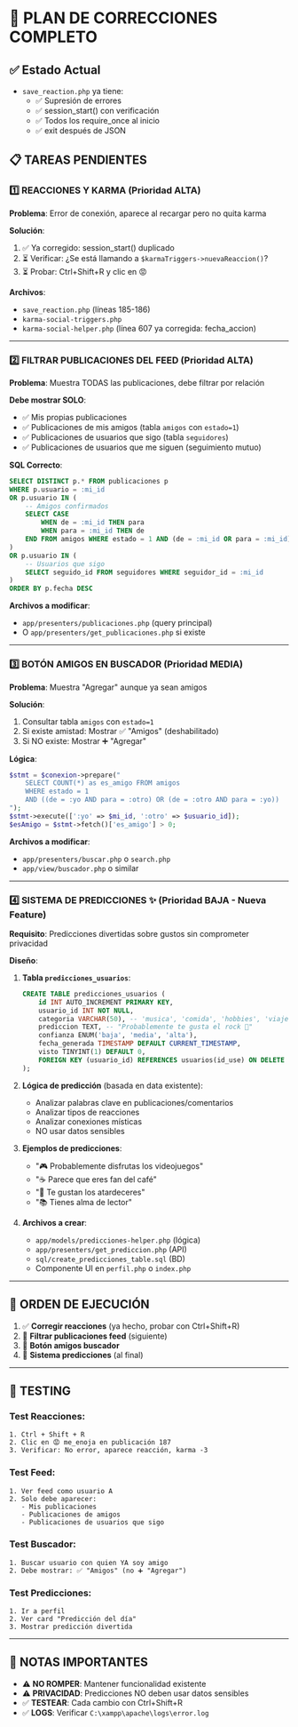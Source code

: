 # 🔧 PLAN DE CORRECCIONES COMPLETO

## ✅ Estado Actual
- `save_reaction.php` ya tiene:
  - ✅ Supresión de errores
  - ✅ session_start() con verificación
  - ✅ Todos los require_once al inicio
  - ✅ exit después de JSON

## 📋 TAREAS PENDIENTES

### 1️⃣ **REACCIONES Y KARMA** (Prioridad ALTA)
**Problema**: Error de conexión, aparece al recargar pero no quita karma

**Solución**:
1. ✅ Ya corregido: session_start() duplicado
2. ⏳ Verificar: ¿Se está llamando a `$karmaTriggers->nuevaReaccion()`?
3. ⏳ Probar: Ctrl+Shift+R y clic en 😡

**Archivos**:
- `save_reaction.php` (líneas 185-186)
- `karma-social-triggers.php`
- `karma-social-helper.php` (línea 607 ya corregida: fecha_accion)

---

### 2️⃣ **FILTRAR PUBLICACIONES DEL FEED** (Prioridad ALTA)
**Problema**: Muestra TODAS las publicaciones, debe filtrar por relación

**Debe mostrar SOLO**:
- ✅ Mis propias publicaciones
- ✅ Publicaciones de mis amigos (tabla `amigos` con `estado=1`)
- ✅ Publicaciones de usuarios que sigo (tabla `seguidores`)
- ✅ Publicaciones de usuarios que me siguen (seguimiento mutuo)

**SQL Correcto**:
```sql
SELECT DISTINCT p.* FROM publicaciones p
WHERE p.usuario = :mi_id
OR p.usuario IN (
    -- Amigos confirmados
    SELECT CASE 
        WHEN de = :mi_id THEN para 
        WHEN para = :mi_id THEN de 
    END FROM amigos WHERE estado = 1 AND (de = :mi_id OR para = :mi_id)
)
OR p.usuario IN (
    -- Usuarios que sigo
    SELECT seguido_id FROM seguidores WHERE seguidor_id = :mi_id
)
ORDER BY p.fecha DESC
```

**Archivos a modificar**:
- `app/presenters/publicaciones.php` (query principal)
- O `app/presenters/get_publicaciones.php` si existe

---

### 3️⃣ **BOTÓN AMIGOS EN BUSCADOR** (Prioridad MEDIA)
**Problema**: Muestra "Agregar" aunque ya sean amigos

**Solución**:
1. Consultar tabla `amigos` con `estado=1`
2. Si existe amistad: Mostrar ✅ "Amigos" (deshabilitado)
3. Si NO existe: Mostrar ➕ "Agregar"

**Lógica**:
```php
$stmt = $conexion->prepare("
    SELECT COUNT(*) as es_amigo FROM amigos 
    WHERE estado = 1 
    AND ((de = :yo AND para = :otro) OR (de = :otro AND para = :yo))
");
$stmt->execute([':yo' => $mi_id, ':otro' => $usuario_id]);
$esAmigo = $stmt->fetch()['es_amigo'] > 0;
```

**Archivos a modificar**:
- `app/presenters/buscar.php` o `search.php`
- `app/view/buscador.php` o similar

---

### 4️⃣ **SISTEMA DE PREDICCIONES** ✨ (Prioridad BAJA - Nueva Feature)
**Requisito**: Predicciones divertidas sobre gustos sin comprometer privacidad

**Diseño**:
1. **Tabla `predicciones_usuarios`**:
   ```sql
   CREATE TABLE predicciones_usuarios (
       id INT AUTO_INCREMENT PRIMARY KEY,
       usuario_id INT NOT NULL,
       categoria VARCHAR(50), -- 'musica', 'comida', 'hobbies', 'viajes'
       prediccion TEXT, -- "Probablemente te gusta el rock 🎸"
       confianza ENUM('baja', 'media', 'alta'),
       fecha_generada TIMESTAMP DEFAULT CURRENT_TIMESTAMP,
       visto TINYINT(1) DEFAULT 0,
       FOREIGN KEY (usuario_id) REFERENCES usuarios(id_use) ON DELETE CASCADE
   );
   ```

2. **Lógica de predicción** (basada en data existente):
   - Analizar palabras clave en publicaciones/comentarios
   - Analizar tipos de reacciones
   - Analizar conexiones místicas
   - NO usar datos sensibles

3. **Ejemplos de predicciones**:
   - "🎮 Probablemente disfrutas los videojuegos"
   - "☕ Parece que eres fan del café"
   - "🌅 Te gustan los atardeceres"
   - "📚 Tienes alma de lector"

4. **Archivos a crear**:
   - `app/models/predicciones-helper.php` (lógica)
   - `app/presenters/get_prediccion.php` (API)
   - `sql/create_predicciones_table.sql` (BD)
   - Componente UI en `perfil.php` o `index.php`

---

## 🎯 ORDEN DE EJECUCIÓN

1. ✅ **Corregir reacciones** (ya hecho, probar con Ctrl+Shift+R)
2. 🔄 **Filtrar publicaciones feed** (siguiente)
3. 🔄 **Botón amigos buscador**
4. 🔄 **Sistema predicciones** (al final)

---

## 🧪 TESTING

### Test Reacciones:
```
1. Ctrl + Shift + R
2. Clic en 😡 me_enoja en publicación 187
3. Verificar: No error, aparece reacción, karma -3
```

### Test Feed:
```
1. Ver feed como usuario A
2. Solo debe aparecer:
   - Mis publicaciones
   - Publicaciones de amigos
   - Publicaciones de usuarios que sigo
```

### Test Buscador:
```
1. Buscar usuario con quien YA soy amigo
2. Debe mostrar: ✅ "Amigos" (no ➕ "Agregar")
```

### Test Predicciones:
```
1. Ir a perfil
2. Ver card "Predicción del día"
3. Mostrar predicción divertida
```

---

## 📌 NOTAS IMPORTANTES

- ⚠️ **NO ROMPER**: Mantener funcionalidad existente
- ⚠️ **PRIVACIDAD**: Predicciones NO deben usar datos sensibles
- ✅ **TESTEAR**: Cada cambio con Ctrl+Shift+R
- ✅ **LOGS**: Verificar `C:\xampp\apache\logs\error.log`
